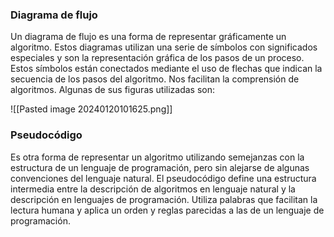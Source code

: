 ### Diagrama de flujo

Un diagrama de flujo es una forma de representar gráficamente un algoritmo. Estos diagramas utilizan una serie de símbolos con significados especiales y son la representación gráfica de los pasos de un proceso. Estos símbolos están conectados mediante el uso de flechas que indican la secuencia de los pasos del algoritmo. Nos facilitan la comprensión de algoritmos. Algunas de sus figuras utilizadas son:

![[Pasted image 20240120101625.png]]
### Pseudocódigo

Es otra forma de representar un algoritmo utilizando semejanzas con la estructura de un lenguaje de programación, pero sin alejarse de algunas convenciones del lenguaje natural. El pseudocódigo define una estructura intermedia entre la descripción de algoritmos en lenguaje natural y la descripción en lenguajes de programación. Utiliza palabras que facilitan la lectura humana y aplica un orden y reglas parecidas a las de un lenguaje de programación.
